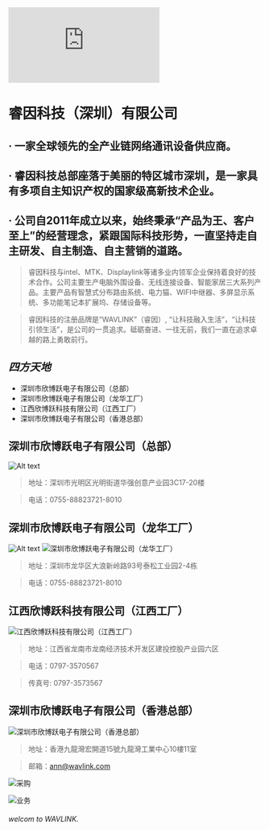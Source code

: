 ![Alt text](https://cloud.wavlink.com/index.php?user/publicLink&fid=e3bbv6lrPvXzPmKFiU9MFc2ZI4lYNCAVfCVniVCh4djkUEomutvbr3ja8qZAnEWAOE3TFkfBlGQCkyskt7M1MuE2RTcz8fyQgFlch4JDx__ajAAn08N09BO4qYSkR43Zw5MTKe-OYCZUcgx-isc5dw&file_name=/company.jpg)
# 睿因科技（深圳）有限公司
## · 一家全球领先的全产业链网络通讯设备供应商。
## · 睿因科技总部座落于美丽的特区城市深圳，是一家具有多项自主知识产权的国家级高新技术企业。
## · 公司自2011年成立以来，始终秉承“产品为王、客户至上”的经营理念，紧跟国际科技形势，一直坚持走自主研发、自主制造、自主营销的道路。
> 睿因科技与intel、MTK、Displaylink等诸多业内领军企业保持着良好的技术合作。公司主要生产电脑外围设备、无线连接设备、智能家居三大系列产品。主要产品有智慧式分布路由系统、电力猫、WIFI中继器、多屏显示系统、多功能笔记本扩展坞、存储设备等。

> 睿因科技的注册品牌是“WAVLINK”（睿因）, “让科技融入生活”，“让科技引领生活”，是公司的一贯追求。砥砺奋进、一往无前，我们一直在追求卓越的路上勇敢前行。

## _四方天地_
- 深圳市欣博跃电子有限公司（总部） 
- 深圳市欣博跃电子有限公司（龙华工厂）
- 江西欣博跃科技有限公司（江西工厂）
- 深圳市欣博跃电子有限公司（香港总部）
## 深圳市欣博跃电子有限公司（总部）
 ![[Alt text](/image-1.png)](https://www.wavlink.com/zh_cn/ad/merchants)
> 地址：深圳市光明区光明街道华强创意产业园3C17-20楼 

> 电话：0755-88823721-8010

## 深圳市欣博跃电子有限公司（龙华工厂）
![Alt text](https://cdn.wavlinkstore.com/oss/20221123/161816/admin1/16446.jpg)
![[深圳市欣博跃电子有限公司（龙华工厂）](https://cdn.wavlinkstore.com/oss/20221123/161819/admin1/34396.jpg)](https://www.wavlink.com/zh_cn/ad/merchants)
> 地址：深圳市龙华区大浪新岭路93号泰松工业园2-4栋

> 电话：0755-88823721-8010

## 江西欣博跃科技有限公司（江西工厂）
![[江西欣博跃科技有限公司（江西工厂）](https://cdn.wavlinkstore.com/oss/20221123/161816/admin1/16446.jpg)](https://www.wavlink.com/zh_cn/ad/merchants)

> 地址：江西省龙南市龙南经济技术开发区建投控股产业园六区


> 电话：0797-3570567


> 传真号: 0797-3573567

## 深圳市欣博跃电子有限公司（香港总部）

![[深圳市欣博跃电子有限公司（香港总部）](https://cdn.wavlinkstore.com/oss/20221123/161820/admin1/80758.jpg)](https://www.wavlink.com/zh_cn/ad/merchants)

>地址：香港九龍灣宏開道15號九龍灣工業中心10樓11室


>邮箱：ann@wavlink.com

![[采购](https://cdn.wavlinkstore.com/oss/20221125/094405/admin1/77382.jpg)](https://www.wavlink.com/zh_cn/ad/merchants)

![[业务](https://cdn.wavlinkstore.com/oss/20221125/094404/admin1/97370.jpg)](https://www.wavlink.com/zh_cn/ad/merchants)

###### welcom to WAVLINK.